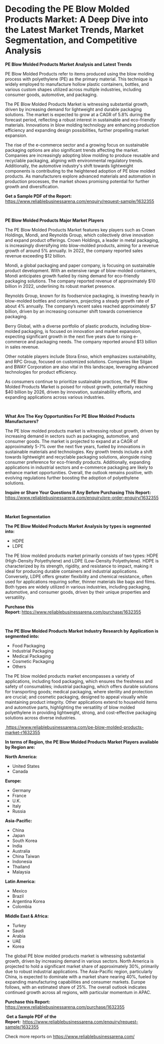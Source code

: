 <p><h1>Decoding the PE Blow Molded Products Market: A Deep Dive into the Latest Market Trends, Market Segmentation, and Competitive Analysis</h1></p><p><strong>PE Blow Molded Products Market Analysis and Latest Trends</strong></p>
<p><p>PE Blow Molded Products refer to items produced using the blow molding process with polyethylene (PE) as the primary material. This technique is widely employed to manufacture hollow plastic containers, bottles, and various custom shapes utilized across multiple industries, including consumer goods, automotive, and packaging.</p><p>The PE Blow Molded Products Market is witnessing substantial growth, driven by increasing demand for lightweight and durable packaging solutions. The market is expected to grow at a CAGR of 5.8% during the forecast period, reflecting a robust interest in sustainable and eco-friendly materials. Innovations in blow molding technology are enhancing production efficiency and expanding design possibilities, further propelling market expansion. </p><p>The rise of the e-commerce sector and a growing focus on sustainable packaging options are also significant trends affecting the market. Companies are increasingly adopting blow molding to produce reusable and recyclable packaging, aligning with environmental regulatory trends. Additionally, the automotive industry's shift towards lightweight components is contributing to the heightened adoption of PE blow molded products. As manufacturers explore advanced materials and automation in production processes, the market shows promising potential for further growth and diversification.</p></p>
<p><strong>Get a Sample PDF of the Report:&nbsp;</strong> <a href="https://www.reliablebusinessarena.com/enquiry/request-sample/1632355?utm_campaign=3526&utm_medium=2&utm_source=Github&utm_content=ia&utm_term=29032025&utm_id=pe-blow-molded-products">https://www.reliablebusinessarena.com/enquiry/request-sample/1632355</a></p>
<p>&nbsp;</p>
<p><strong>PE Blow Molded Products Major Market Players</strong></p>
<p><p>The PE Blow Molded Products Market features key players such as Crown Holdings, Mondi, and Reynolds Group, which collectively drive innovation and expand product offerings. Crown Holdings, a leader in metal packaging, is increasingly diversifying into blow-molded products, aiming for a revenue growth of around 5% annually. In 2022, the company reported sales revenue exceeding $12 billion.</p><p>Mondi, a global packaging and paper company, is focusing on sustainable product development. With an extensive range of blow-molded containers, Mondi anticipates growth fueled by rising demand for eco-friendly packaging solutions. The company reported revenue of approximately $10 billion in 2022, underlining its robust market presence.</p><p>Reynolds Group, known for its foodservice packaging, is investing heavily in blow-molded bottles and containers, projecting a steady growth rate of about 4% annually. The company’s recent sales reached approximately $7 billion, driven by an increasing consumer shift towards convenience packaging.</p><p>Berry Global, with a diverse portfolio of plastic products, including blow-molded packaging, is focused on innovation and market expansion, expecting significant growth in the next five years due to rising e-commerce and packaging needs. The company reported around $13 billion in sales revenue.</p><p>Other notable players include Stora Enso, which emphasizes sustainability, and RPC Group, focused on customized solutions. Companies like Silgan and BWAY Corporation are also vital in this landscape, leveraging advanced technologies for product efficiency.</p><p>As consumers continue to prioritize sustainable practices, the PE Blow Molded Products Market is poised for robust growth, potentially reaching $40 billion by 2026, driven by innovation, sustainability efforts, and expanding applications across various industries.</p></p>
<p>&nbsp;</p>
<p><strong>What Are The Key Opportunities For PE Blow Molded Products Manufacturers?</strong></p>
<p><p>The PE blow molded products market is witnessing robust growth, driven by increasing demand in sectors such as packaging, automotive, and consumer goods. The market is projected to expand at a CAGR of approximately 5-7% over the next five years, fueled by innovations in sustainable materials and technologies. Key growth trends include a shift towards lightweight and recyclable packaging solutions, alongside rising consumer preference for eco-friendly products. Additionally, expanding applications in industrial sectors and e-commerce packaging are likely to enhance market opportunities. Overall, the outlook remains positive, with evolving regulations further boosting the adoption of polyethylene solutions.</p></p>
<p><strong>Inquire or Share Your Questions If Any Before Purchasing This Report:</strong> <a href="https://www.reliablebusinessarena.com/enquiry/pre-order-enquiry/1632355?utm_campaign=3526&utm_medium=2&utm_source=Github&utm_content=ia&utm_term=29032025&utm_id=pe-blow-molded-products">https://www.reliablebusinessarena.com/enquiry/pre-order-enquiry/1632355</a></p>
<p>&nbsp;</p>
<p><strong>Market Segmentation</strong></p>
<p><strong>The PE Blow Molded Products Market Analysis by types is segmented into:</strong></p>
<p><ul><li>HDPE</li><li>LDPE</li></ul></p>
<p><p>The PE blow molded products market primarily consists of two types: HDPE (High-Density Polyethylene) and LDPE (Low-Density Polyethylene). HDPE is characterized by its strength, rigidity, and resistance to impact, making it ideal for producing durable containers and industrial applications. Conversely, LDPE offers greater flexibility and chemical resistance, often used for applications requiring softer, thinner materials like bags and films. Both types are widely utilized in various industries, including packaging, automotive, and consumer goods, driven by their unique properties and versatility.</p></p>
<p><strong>Purchase this Report:&nbsp;</strong><a href="https://www.reliablebusinessarena.com/purchase/1632355?utm_campaign=3526&utm_medium=2&utm_source=Github&utm_content=ia&utm_term=29032025&utm_id=pe-blow-molded-products">https://www.reliablebusinessarena.com/purchase/1632355</a></p>
<p>&nbsp;</p>
<p><strong>The PE Blow Molded Products Market Industry Research by Application is segmented into:</strong></p>
<p><ul><li>Food Packaging</li><li>Industrial Packaging</li><li>Medical Packaging</li><li>Cosmetic Packaging</li><li>Others</li></ul></p>
<p><p>The PE blow molded products market encompasses a variety of applications, including food packaging, which ensures the freshness and safety of consumables; industrial packaging, which offers durable solutions for transporting goods; medical packaging, where sterility and protection are crucial; and cosmetic packaging, designed to appeal visually while maintaining product integrity. Other applications extend to household items and automotive parts, highlighting the versatility of blow molded polyethylene in providing lightweight, strong, and cost-effective packaging solutions across diverse industries.</p></p>
<p><a href="https://www.reliablebusinessarena.com/pe-blow-molded-products-market-r1632355?utm_campaign=3526&utm_medium=2&utm_source=Github&utm_content=ia&utm_term=29032025&utm_id=pe-blow-molded-products">&nbsp;https://www.reliablebusinessarena.com/pe-blow-molded-products-market-r1632355</a></p>
<p><strong>In terms of Region, the PE Blow Molded Products Market Players available by Region are:</strong></p>
<p>
    <p> <strong> North America: </strong>
        <ul>
            <li>United States</li>
            <li>Canada</li>
        </ul>
        </p> 
    <p> <strong> Europe: </strong>
        <ul>
            <li>Germany</li>
            <li>France</li>
            <li>U.K.</li>
            <li>Italy</li>
            <li>Russia</li>
        </ul>
        </p> 
    <p> <strong> Asia-Pacific: </strong>
        <ul>
            <li>China</li>
            <li>Japan</li>
            <li>South Korea</li>
            <li>India</li>
            <li>Australia</li>
            <li>China Taiwan</li>
            <li>Indonesia</li>
            <li>Thailand</li>
            <li>Malaysia</li>
        </ul>
        </p> 
    <p> <strong> Latin America: </strong>
        <ul>
            <li>Mexico</li>
            <li>Brazil</li>
            <li>Argentina Korea</li>
            <li>Colombia</li>
        </ul>
        </p> 
    <p> <strong> Middle East & Africa: </strong>
        <ul>
            <li>Turkey</li>
            <li>Saudi</li>
            <li>Arabia</li>
            <li>UAE</li>
            <li>Korea</li>
        </ul>
    </p>
    </p>
<p><p>The global PE blow molded products market is witnessing substantial growth, driven by increasing demand in various sectors. North America is projected to hold a significant market share of approximately 30%, primarily due to robust industrial applications. The Asia-Pacific region, particularly China, is expected to dominate with a market share nearing 40%, fueled by expanding manufacturing capabilities and consumer markets. Europe follows, with an estimated share of 25%. The overall outlook indicates continued growth across all regions, with particular momentum in APAC.</p></p>
<p><strong>Purchase this Report: </strong><a href="https://www.reliablebusinessarena.com/purchase/1632355?utm_campaign=3526&utm_medium=2&utm_source=Github&utm_content=ia&utm_term=29032025&utm_id=pe-blow-molded-products">https://www.reliablebusinessarena.com/purchase/1632355</a></p>
<p>&nbsp;<strong>Get a Sample PDF of the Report:&nbsp;&nbsp;</strong><a href="https://www.reliablebusinessarena.com/enquiry/request-sample/1632355?utm_campaign=3526&utm_medium=2&utm_source=Github&utm_content=ia&utm_term=29032025&utm_id=pe-blow-molded-products">https://www.reliablebusinessarena.com/enquiry/request-sample/1632355</a></p>
<p><strong></strong></p>
<p>Check more reports on <a href="https://www.reliablebusinessarena.com/?utm_campaign=3526&utm_medium=2&utm_source=Github&utm_content=ia&utm_term=29032025&utm_id=pe-blow-molded-products">https://www.reliablebusinessarena.com/</a></p>